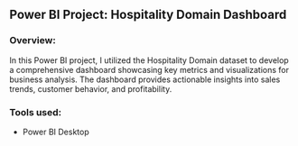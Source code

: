 ## Power BI Project: Hospitality Domain Dashboard

### Overview:
In this Power BI project, I utilized the Hospitality Domain dataset to develop a comprehensive dashboard showcasing key metrics and visualizations for business analysis. The dashboard provides actionable insights into sales trends, customer behavior, and profitability.

### Tools used:
- Power BI Desktop

